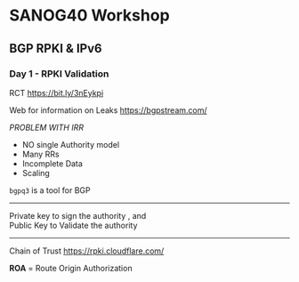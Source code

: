# SANOG40 Workshop
## BGP RPKI & IPv6 

### Day 1 - RPKI Validation 

RCT
https://bit.ly/3nEykpi

Web for information on Leaks
https://bgpstream.com/

*PROBLEM WITH IRR*

- NO single Authority model 
- Many RRs 
- Incomplete Data
- Scaling 

`bgpq3` is a tool for BGP

---
Private key to sign the authority , and
<br> Public Key to Validate the authority

---

Chain of Trust
https://rpki.cloudflare.com/

**ROA** = Route Origin Authorization
